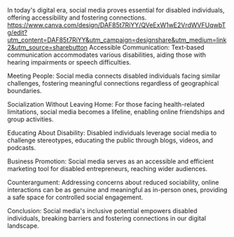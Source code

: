 In today's digital era, social media proves essential for disabled individuals, offering accessibility and fostering connections.
https://www.canva.com/design/DAF85t7RiYY/QVeExW1wE2VrdWVFUqwbTg/edit?utm_content=DAF85t7RiYY&utm_campaign=designshare&utm_medium=link2&utm_source=sharebutton
Accessible Communication: Text-based communication accommodates various disabilities, aiding those with hearing impairments or speech difficulties.

Meeting People: Social media connects disabled individuals facing similar challenges, fostering meaningful connections regardless of geographical boundaries.

Socialization Without Leaving Home: For those facing health-related limitations, social media becomes a lifeline, enabling online friendships and group activities.

Educating About Disability: Disabled individuals leverage social media to challenge stereotypes, educating the public through blogs, videos, and podcasts.

Business Promotion: Social media serves as an accessible and efficient marketing tool for disabled entrepreneurs, reaching wider audiences.

Counterargument: Addressing concerns about reduced sociability, online interactions can be as genuine and meaningful as in-person ones, providing a safe space for controlled social engagement.

Conclusion: Social media's inclusive potential empowers disabled individuals, breaking barriers and fostering connections in our digital landscape.
